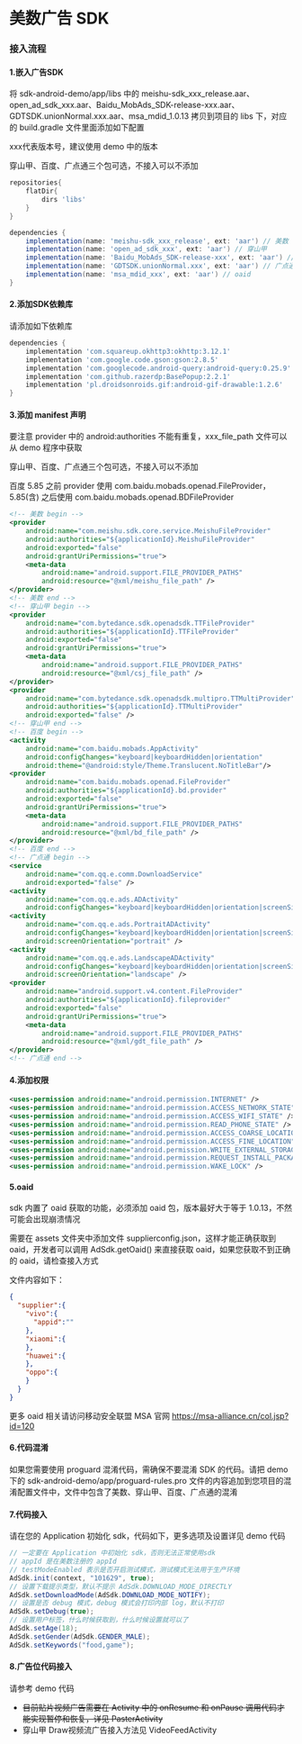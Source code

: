 # 美数广告 SDK
### 接入流程
#### 1.嵌入广告SDK
将 sdk-android-demo/app/libs 中的 meishu-sdk_xxx_release.aar、open_ad_sdk_xxx.aar、Baidu_MobAds_SDK-release-xxx.aar、GDTSDK.unionNormal.xxx.aar、msa_mdid_1.0.13 拷贝到项目的 libs 下，对应的 build.gradle 文件里面添加如下配置

xxx代表版本号，建议使用 demo 中的版本

穿山甲、百度、广点通三个包可选，不接入可以不添加

```groovy
repositories{
    flatDir{
        dirs 'libs'
    }
}

dependencies {
    implementation(name: 'meishu-sdk_xxx_release', ext: 'aar') // 美数
    implementation(name: 'open_ad_sdk_xxx', ext: 'aar') // 穿山甲
    implementation(name: 'Baidu_MobAds_SDK-release-xxx', ext: 'aar') // 百度
    implementation(name: 'GDTSDK.unionNormal.xxx', ext: 'aar') // 广点通
    implementation(name: 'msa_mdid_xxx', ext: 'aar') // oaid
}
```

#### 2.添加SDK依赖库
请添加如下依赖库

```groovy
dependencies {
    implementation 'com.squareup.okhttp3:okhttp:3.12.1'
    implementation 'com.google.code.gson:gson:2.8.5'
    implementation 'com.googlecode.android-query:android-query:0.25.9'
    implementation 'com.github.razerdp:BasePopup:2.2.1'
    implementation 'pl.droidsonroids.gif:android-gif-drawable:1.2.6'
}
```

#### 3.添加 manifest 声明
要注意 provider 中的 android:authorities 不能有重复，xxx_file_path 文件可以从 demo 程序中获取

穿山甲、百度、广点通三个包可选，不接入可以不添加

百度 5.85 之前 provider 使用 com.baidu.mobads.openad.FileProvider，5.85(含) 之后使用 com.baidu.mobads.openad.BDFileProvider

```xml
<!-- 美数 begin -->
<provider
    android:name="com.meishu.sdk.core.service.MeishuFileProvider"
    android:authorities="${applicationId}.MeishuFileProvider"
    android:exported="false"
    android:grantUriPermissions="true">
    <meta-data
        android:name="android.support.FILE_PROVIDER_PATHS"
        android:resource="@xml/meishu_file_path" />
</provider>
<!-- 美数 end -->
<!-- 穿山甲 begin -->
<provider
    android:name="com.bytedance.sdk.openadsdk.TTFileProvider"
    android:authorities="${applicationId}.TTFileProvider"
    android:exported="false"
    android:grantUriPermissions="true">
    <meta-data
        android:name="android.support.FILE_PROVIDER_PATHS"
        android:resource="@xml/csj_file_path" />
</provider>
<provider
    android:name="com.bytedance.sdk.openadsdk.multipro.TTMultiProvider"
    android:authorities="${applicationId}.TTMultiProvider"
    android:exported="false" />
<!-- 穿山甲 end -->
<!-- 百度 begin -->
<activity
    android:name="com.baidu.mobads.AppActivity"
    android:configChanges="keyboard|keyboardHidden|orientation"
    android:theme="@android:style/Theme.Translucent.NoTitleBar"/>
<provider
    android:name="com.baidu.mobads.openad.FileProvider"
    android:authorities="${applicationId}.bd.provider"
    android:exported="false"
    android:grantUriPermissions="true">
    <meta-data
        android:name="android.support.FILE_PROVIDER_PATHS"
        android:resource="@xml/bd_file_path" />
</provider>
<!-- 百度 end -->
<!-- 广点通 begin -->
<service
    android:name="com.qq.e.comm.DownloadService"
    android:exported="false" />
<activity
    android:name="com.qq.e.ads.ADActivity"
    android:configChanges="keyboard|keyboardHidden|orientation|screenSize" />
<activity
    android:name="com.qq.e.ads.PortraitADActivity"
    android:configChanges="keyboard|keyboardHidden|orientation|screenSize"
    android:screenOrientation="portrait" />
<activity
    android:name="com.qq.e.ads.LandscapeADActivity"
    android:configChanges="keyboard|keyboardHidden|orientation|screenSize"
    android:screenOrientation="landscape" />
<provider
    android:name="android.support.v4.content.FileProvider"
    android:authorities="${applicationId}.fileprovider"
    android:exported="false"
    android:grantUriPermissions="true">
    <meta-data
        android:name="android.support.FILE_PROVIDER_PATHS"
        android:resource="@xml/gdt_file_path" />
</provider>
<!-- 广点通 end -->
```

#### 4.添加权限
```xml
<uses-permission android:name="android.permission.INTERNET" />
<uses-permission android:name="android.permission.ACCESS_NETWORK_STATE" />
<uses-permission android:name="android.permission.ACCESS_WIFI_STATE" />
<uses-permission android:name="android.permission.READ_PHONE_STATE" />
<uses-permission android:name="android.permission.ACCESS_COARSE_LOCATION" />
<uses-permission android:name="android.permission.ACCESS_FINE_LOCATION" />
<uses-permission android:name="android.permission.WRITE_EXTERNAL_STORAGE" />
<uses-permission android:name="android.permission.REQUEST_INSTALL_PACKAGES" />
<uses-permission android:name="android.permission.WAKE_LOCK" />
```

#### 5.oaid
sdk 内置了 oaid 获取的功能，必须添加 oaid 包，版本最好大于等于 1.0.13，不然可能会出现崩溃情况

需要在 assets 文件夹中添加文件 supplierconfig.json，这样才能正确获取到 oaid，开发者可以调用 AdSdk.getOaid() 来直接获取 oaid，如果您获取不到正确的 oaid，请检查接入方式

文件内容如下：
```json
{
  "supplier":{
    "vivo":{
      "appid":""
    },
    "xiaomi":{
    },
    "huawei":{
    },
    "oppo":{
    }
  }
}
```

更多 oaid 相关请访问移动安全联盟 MSA 官网 https://msa-alliance.cn/col.jsp?id=120

#### 6.代码混淆
如果您需要使用 proguard 混淆代码，需确保不要混淆 SDK 的代码。请把 demo 下的 sdk-android-demo/app/proguard-rules.pro 文件的内容追加到您项目的混淆配置文件中，文件中包含了美数、穿山甲、百度、广点通的混淆

#### 7.代码接入
请在您的 Application 初始化 sdk，代码如下，更多选项及设置详见 demo 代码
```java
// 一定要在 Application 中初始化 sdk，否则无法正常使用sdk
// appId 是在美数注册的 appId
// testModeEnabled 表示是否开启测试模式，测试模式无法用于生产环境
AdSdk.init(context, "101629", true);
// 设置下载提示类型，默认不提示 AdSdk.DOWNLOAD_MODE_DIRECTLY
AdSdk.setDownloadMode(AdSdk.DOWNLOAD_MODE_NOTIFY);
// 设置是否 debug 模式，debug 模式会打印内部 log，默认不打印
AdSdk.setDebug(true);
// 设置用户标签，什么时候获取到，什么时候设置就可以了
AdSdk.setAge(18);
AdSdk.setGender(AdSdk.GENDER_MALE);
AdSdk.setKeywords("food,game");
```
#### 8.广告位代码接入
请参考 demo 代码

* ~~目前贴片视频广告需要在 Activity 中的 onResume 和 onPause 调用代码才能实现暂停和恢复，详见 PasterActivity~~
* 穿山甲 Draw视频流广告接入方法见 VideoFeedActivity
